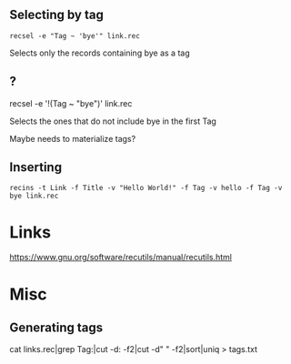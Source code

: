 ## Selecting by tag

```
recsel -e "Tag ~ 'bye'" link.rec
```

Selects only the records containing bye as a tag

## ?

recsel -e '!(Tag ~ "bye")' link.rec

Selects the ones that do not include bye in the first Tag

Maybe needs to materialize tags?

## Inserting

```
recins -t Link -f Title -v "Hello World!" -f Tag -v hello -f Tag -v bye link.rec
```
# Links

https://www.gnu.org/software/recutils/manual/recutils.html

# Misc

## Generating tags

cat links.rec|grep Tag:|cut -d: -f2|cut -d" " -f2|sort|uniq > tags.txt

